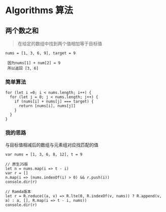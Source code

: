 # Algorithms 算法

## 两个数之和

> 在给定的数组中找到两个值相加等于目标值

```
nums = [1, 3, 6, 9], target = 9

 因为nums[1] + num[2] = 9
 所以返回 [3, 6]
```

### 简单算法
```
for (let i =0; i < nums.length; i++) {
  for (let j = 0; j < nums.length; j++) {
    if (nums[i] + nums[j] === target) {
      return [nums[i], nums[j]]
    }
  }
}
```

### 我的思路
与目标值相减后的数组与元素组对应找匹配的值

```
var nums = [1, 3, 6, 8, 12], t = 9

// 原生JS版
let n = nums.map(i => t - i)
var r = []
n.map(i => (nums.indexOf(i) > 0) && r.push(i))
console.dir(r)

// Ramda版本
let r = R.reduce((a, v) => R.lte(0, R.indexOf(v, nums)) ? R.append(v, a) : a, [], R.map(i => t - i, nums))
console.dir(r)
```

